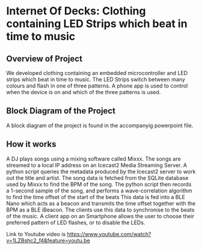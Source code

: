 Internet Of Decks: Clothing containing LED Strips which beat in time to music
=============================================================================

Overview of Project
-------------------

We developed clothing containing an embedded microcontroller and LED strips which beat in time to music.
The LED Strips switch between many colours and flash in one of three patterns.
A phone app is used to control when the device is on and which of the three patterns is used.

Block Diagram of the Project
----------------------------
A block diagram of the project is found in the accompanyig powerpoint file.

How it works
------------

A DJ plays songs using a mixing software called Mixxx. 
The songs are streamed to a local IP address on an Icecast2 Media Streaming Server.
A python script queries the metadata produced by the Icecast2 server to work out the title and artist.
The song data is fetched from the SQLite database used by Mixxx to find the BPM of the song.
The python script then records a 1-second sample of the song, and performs a wave-correlation algorithm to find the time offset of the start of the beats
This data is fed into a BLE Nano which acts as a beacon and transmits the time offset together with the BPM as a BLE iBeacon.
The clients use this data to synchronise to the beats of the music.
A client app on an Smartphone allows the user to choose their preferred pattern of LED flashes, or to disable the LEDs.

Link to Youtube video is https://www.youtube.com/watch?v=1LZBshc2_f4&feature=youtu.be